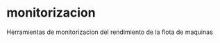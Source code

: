 monitorizacion
==============

Herramientas de monitorizacion del rendimiento de la flota de maquinas
